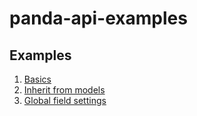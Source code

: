 # panda-api-examples


## Examples

1. [Basics](https://github.com/arlicle/panda-api-examples/tree/master/basics)
2. [Inherit from models](https://github.com/arlicle/panda-api-examples/tree/master/inherit_models)
2. [Global field settings](https://github.com/arlicle/panda-api-examples/tree/master/global_settings)
